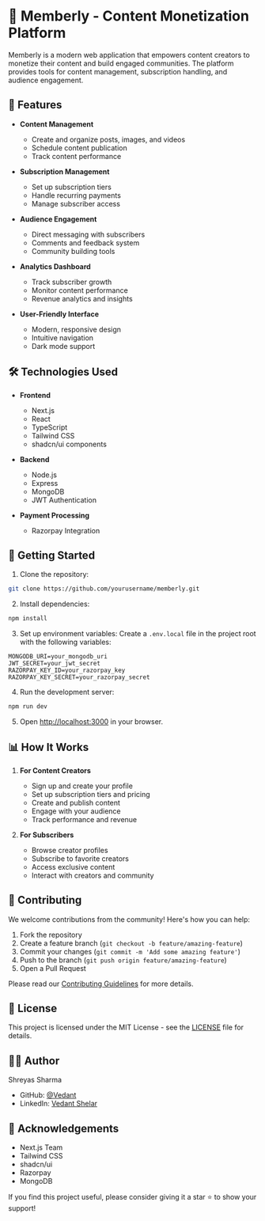 # 🎯 Memberly - Content Monetization Platform

Memberly is a modern web application that empowers content creators to monetize their content and build engaged communities. The platform provides tools for content management, subscription handling, and audience engagement.

## 🌟 Features

- **Content Management**

  - Create and organize posts, images, and videos
  - Schedule content publication
  - Track content performance

- **Subscription Management**

  - Set up subscription tiers
  - Handle recurring payments
  - Manage subscriber access

- **Audience Engagement**

  - Direct messaging with subscribers
  - Comments and feedback system
  - Community building tools

- **Analytics Dashboard**

  - Track subscriber growth
  - Monitor content performance
  - Revenue analytics and insights

- **User-Friendly Interface**
  - Modern, responsive design
  - Intuitive navigation
  - Dark mode support

## 🛠️ Technologies Used

- **Frontend**

  - Next.js
  - React
  - TypeScript
  - Tailwind CSS
  - shadcn/ui components

- **Backend**

  - Node.js
  - Express
  - MongoDB
  - JWT Authentication

- **Payment Processing**
  - Razorpay Integration

## 🚀 Getting Started

1. Clone the repository:

```bash
git clone https://github.com/yourusername/memberly.git
```

2. Install dependencies:

```bash
npm install
```

3. Set up environment variables:
   Create a `.env.local` file in the project root with the following variables:

```env
MONGODB_URI=your_mongodb_uri
JWT_SECRET=your_jwt_secret
RAZORPAY_KEY_ID=your_razorpay_key
RAZORPAY_KEY_SECRET=your_razorpay_secret
```

4. Run the development server:

```bash
npm run dev
```

5. Open [http://localhost:3000](http://localhost:3000) in your browser.

## 📊 How It Works

1. **For Content Creators**

   - Sign up and create your profile
   - Set up subscription tiers and pricing
   - Create and publish content
   - Engage with your audience
   - Track performance and revenue

2. **For Subscribers**
   - Browse creator profiles
   - Subscribe to favorite creators
   - Access exclusive content
   - Interact with creators and community

## 🤝 Contributing

We welcome contributions from the community! Here's how you can help:

1. Fork the repository
2. Create a feature branch (`git checkout -b feature/amazing-feature`)
3. Commit your changes (`git commit -m 'Add some amazing feature'`)
4. Push to the branch (`git push origin feature/amazing-feature`)
5. Open a Pull Request

Please read our [Contributing Guidelines](CONTRIBUTING.md) for more details.

## 📜 License

This project is licensed under the MIT License - see the [LICENSE](LICENSE) file for details.

## 👨‍💻 Author

Shreyas Sharma

- GitHub: [@Vedant](https://github.com/vedants556)
- LinkedIn: [Vedant Shelar](https://linkedin.com/)

## 🙏 Acknowledgements

- Next.js Team
- Tailwind CSS
- shadcn/ui
- Razorpay
- MongoDB

If you find this project useful, please consider giving it a star ⭐️ to show your support!
